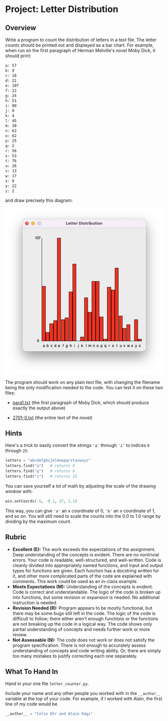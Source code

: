 # Project: Letter Distribution

## Overview

Write a program to count the distribution of letters in a text file. The
letter counts should be printed out and displayed as a bar chart. For
example, when run on the first paragraph of Herman Melville\'s novel
Moby Dick, it should print:

```
a: 57
b: 9
c: 18
d: 21
e: 107
f: 22
g: 24
h: 51
i: 80
j: 0
k: 4
l: 45
m: 30
n: 62
o: 62
p: 25
q: 2
r: 56
s: 53
t: 76
u: 26
v: 13
w: 17
x: 0
y: 22
z: 2
```

and draw precisely this diagram:

![](graph1.png)

The program should work on any plain text file, with changing the
filename being the only modification needed to the code. You can test it
on these two files:

-   [para1.txt](para1.txt)
    (the first paragraph of Moby Dick, which should produce exactly the
    output above)

-   [2701-0.txt](http://www.gutenberg.org/files/2701/2701-0.txt)
    (the entire text of the novel)

## Hints

Here's a trick to easily convert the strings `'a'` through `'z'` to indices `0` through `25`:

```python
letters = "abcdefghijklmnopqrstuvwxyz"
letters.find("a")   # returns 0
letters.find("g")   # returns 6
letters.find("z")   # returns 25
```

You can save yourself a lot of math by adjusting the scale of the drawing window with:

```python 
win.setCoords(-5, -0.1, 27, 1.1)
```

This way, you can give `'a'` an x coordinate of 0, `'b'` an x
coordinate of 1, and so on. You will still need to scale the counts into
the 0.0 to 1.0 range by dividing by the maximum count.

## Rubric

- **Excellent (E):** The work exceeds the expectations of the assignment. Deep understanding of the concepts is evident. There are no nontrivial errors. Your code is readable, well-structured, and well-written. Code is cleanly divided into appropriately named functions, and input and output types for functions are given. Each function has a docstring written for it, and other more complicated parts of the code are explained with comments. This work could be used as an in-class example.
- **Meets Expectations (M):** Understanding of the concepts is evident. Code is correct and understandable. The logic of the code is broken up into functions, but some revision or expansion is needed. No additional instruction is needed.
- **Revision Needed (R):** Program appears to be mostly functional, but there may be some bugs still left in the code. The logic of the code is difficult to follow; there either aren't enough functions or the functions are not breaking up the code in a logical way. The code shows only partial understanding of concepts and needs further work or more review.
- **Not Assessable (N):** The code does not work or does not satisfy the program specification. There is not enough to accurately assess understanding of concepts and code writing ability. Or, there are simply too many mistakes to justify correcting each one separately.

## What To Hand In

Hand in your one file `letter_counter.py`.

Include your name and any other people you worked with in the `__author__` variable at the top of your code. For example, if I worked with Alain, the first line of my code would be
```python
__author__ = "Colin Ehr and Alain Kägi"
```
